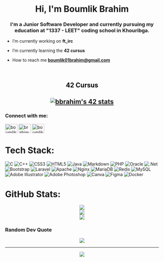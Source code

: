 <h1 align="center">Hi, I'm Boumlik Brahim</h1>
<h3 align="center">I'm a Junior Software Developer and currently pursuing my education at "1337 - LEET" coding school in Khouribga.</h3>

- I’m currently working on **ft_irc**

- I’m currently learning the **42 cursus**

- How to reach me **boumlik01brahim@gmail.com**

<div align="center">
<br>
<h2 style="color: black" > 42 Cursus <h2>
<a href="https://github.com/oakoudad/badge42"><img src="https://badge.mediaplus.ma/binary/bbrahim" alt="bbrahim's 42 stats" /></a>
</div>

<h3 align="left">Connect with me:</h3>
<p align="left">
<a href="https://twitter.com/boumlik brahim" target="blank"><img align="center" src="https://raw.githubusercontent.com/rahuldkjain/github-profile-readme-generator/master/src/images/icons/Social/twitter.svg" alt="boumlik brahim" height="30" width="40" /></a>
<a href="https://linkedin.com/in/brahim boumlik" target="blank"><img align="center" src="https://raw.githubusercontent.com/rahuldkjain/github-profile-readme-generator/master/src/images/icons/Social/linked-in-alt.svg" alt="brahim boumlik" height="30" width="40" /></a>
<a href="https://stackoverflow.com/users/boumlik brahim" target="blank"><img align="center" src="https://raw.githubusercontent.com/rahuldkjain/github-profile-readme-generator/master/src/images/icons/Social/stack-overflow.svg" alt="boumlik brahim" height="30" width="40" /></a>
</p>

# Tech Stack:


![C](https://img.shields.io/badge/c-%2300599C.svg?style=for-the-badge&logo=c&logoColor=white) ![C++](https://img.shields.io/badge/c++-%2300599C.svg?style=for-the-badge&logo=c%2B%2B&logoColor=white) ![CSS3](https://img.shields.io/badge/css3-%231572B6.svg?style=for-the-badge&logo=css3&logoColor=white) ![HTML5](https://img.shields.io/badge/html5-%23E34F26.svg?style=for-the-badge&logo=html5&logoColor=white) ![Java](https://img.shields.io/badge/java-%23ED8B00.svg?style=for-the-badge&logo=java&logoColor=white) ![Markdown](https://img.shields.io/badge/markdown-%23000000.svg?style=for-the-badge&logo=markdown&logoColor=white) ![PHP](https://img.shields.io/badge/php-%23777BB4.svg?style=for-the-badge&logo=php&logoColor=white) ![Oracle](https://img.shields.io/badge/Oracle-F80000?style=for-the-badge&logo=oracle&logoColor=white) ![.Net](https://img.shields.io/badge/.NET-5C2D91?style=for-the-badge&logo=.net&logoColor=white) ![Bootstrap](https://img.shields.io/badge/bootstrap-%23563D7C.svg?style=for-the-badge&logo=bootstrap&logoColor=white) ![Laravel](https://img.shields.io/badge/laravel-%23FF2D20.svg?style=for-the-badge&logo=laravel&logoColor=white) ![Apache](https://img.shields.io/badge/apache-%23D42029.svg?style=for-the-badge&logo=apache&logoColor=white) ![Nginx](https://img.shields.io/badge/nginx-%23009639.svg?style=for-the-badge&logo=nginx&logoColor=white) ![MariaDB](https://img.shields.io/badge/MariaDB-003545?style=for-the-badge&logo=mariadb&logoColor=white) ![Redis](https://img.shields.io/badge/redis-%23DD0031.svg?style=for-the-badge&logo=redis&logoColor=white) ![MySQL](https://img.shields.io/badge/mysql-%2300f.svg?style=for-the-badge&logo=mysql&logoColor=white) ![Adobe Illustrator](https://img.shields.io/badge/adobeillustrator-%23FF9A00.svg?style=for-the-badge&logo=adobeillustrator&logoColor=white) ![Adobe Photoshop](https://img.shields.io/badge/adobephotoshop-%2331A8FF.svg?style=for-the-badge&logo=adobephotoshop&logoColor=white) ![Canva](https://img.shields.io/badge/Canva-%2300C4CC.svg?style=for-the-badge&logo=Canva&logoColor=white) 	![Figma](https://img.shields.io/badge/figma-%23F24E1E.svg?style=for-the-badge&logo=figma&logoColor=white) ![Docker](https://img.shields.io/badge/docker-%230db7ed.svg?style=for-the-badge&logo=docker&logoColor=white)
# GitHub Stats:

<div align="center">

![](https://github-readme-stats.vercel.app/api?username=Boumlik-Brahim&theme=swift&hide_border=false&include_all_commits=true&count_private=true)<br/>
![](https://github-readme-streak-stats.herokuapp.com/?user=Boumlik-Brahim&theme=swift&hide_border=false)<br/>
![](https://github-readme-stats.vercel.app/api/top-langs/?username=Boumlik-Brahim&theme=swift&hide_border=false&include_all_commits=true&count_private=true&layout=compact)

</div>

### Random Dev Quote

<div align="center">

![](https://quotes-github-readme.vercel.app/api?type=horizontal&theme=light)

---
[![](https://visitcount.itsvg.in/api?id=Boumlik-Brahim&icon=0&color=12)](https://visitcount.itsvg.in)

<!-- Proudly created with GPRM ( https://gprm.itsvg.in ) -->
</div>